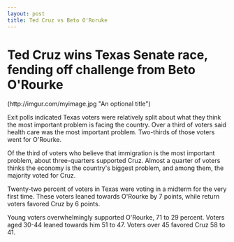 ```yaml
---
layout: post
title: Ted Cruz vs Beto O'Roruke
---
```

<h1>Ted Cruz wins Texas Senate race, fending off challenge from Beto O'Rourke</h1>
(http://imgur.com/myimage.jpg "An optional title")

Exit polls indicated Texas voters were relatively split about what they think the most important problem is facing the country. Over a third of voters said health care was the most important problem. Two-thirds of those voters went for O'Rourke.

Of the third of voters who believe that immigration is the most important problem, about three-quarters supported Cruz. Almost a quarter of voters thinks the economy is the country's biggest problem, and among them, the majority voted for Cruz.

Twenty-two percent of voters in Texas were voting in a midterm for the very first time. These voters leaned towards O'Rourke by 7 points, while return voters favored Cruz by 6 points.

Young voters overwhelmingly supported O'Rourke, 71 to 29 percent. Voters aged 30-44 leaned towards him 51 to 47. Voters over 45 favored Cruz 58 to 41.
